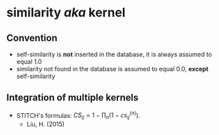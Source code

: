 # similarity _aka_ kernel

## Convention
* self-similarity is **not** inserted in the database,
  it is always assumed to equal 1.0
* similarity not found in the database is assumed to equal 0.0,
  **except** self-similarity

## Integration of multiple kernels
* STITCH's formulas: $CS_{ij} = 1 - \prod_n (1 - cs_{ij}^{(n)})$.
  * Liu, H. (2015)
